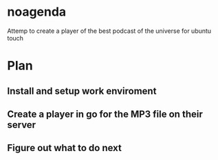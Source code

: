 # noagenda
Attemp to create a player of the best podcast of the universe for ubuntu touch


# Plan #
## Install and setup work enviroment ##
## Create a player in go for the MP3 file on their server ##
## Figure out what to do next ## 
